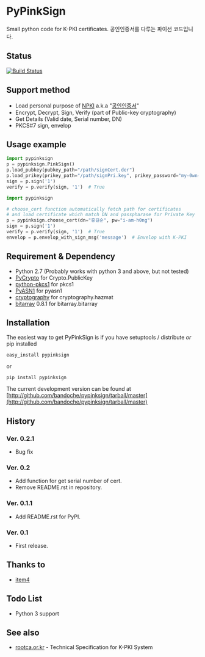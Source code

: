 # PyPinkSign
Small python code for K-PKI certificates. 공인인증서를 다루는 파이선 코드입니다.

## Status
[![Build Status](https://travis-ci.org/bandoche/PyPinkSign.svg)](https://travis-ci.org/bandoche/PyPinkSign)

## Support method
- Load personal purpose of [NPKI](http://www.nsic.go.kr/ndsi/help/pki.do?menuId=MN050503) a.k.a "[공인인증서](http://www.rootca.or.kr/kor/accredited/accredited03_05.jsp)"
- Encrypt, Decrypt, Sign, Verify (part of Public-key cryptography)
- Get Details (Valid date, Serial number, DN)
- PKCS#7 sign, envelop

## Usage example
```python
import pypinksign
p = pypinksign.PinkSign()
p.load_pubkey(pubkey_path="/path/signCert.der")
p.load_prikey(prikey_path="/path/signPri.key", prikey_password="my-0wn-S3cret")
sign = p.sign('1') 
verify = p.verify(sign, '1')  # True
```

```python
import pypinksign

# choose_cert function automatically fetch path for certificates
# and load certificate which match DN and passpharase for Private Key
p = pypinksign.choose_cert(dn="홍길순", pw="i-am-h0ng")
sign = p.sign('1') 
verify = p.verify(sign, '1')  # True
envelop = p.envelop_with_sign_msg('message')  # Envelop with K-PKI
```


## Requirement & Dependency
- Python 2.7 (Probably works with python 3 and above, but not tested)
- [PyCrypto](https://pypi.python.org/pypi/pycrypto) for Crypto.PublicKey
- [python-pkcs1](https://github.com/bdauvergne/python-pkcs1) for pkcs1
- [PyASN1](http://pyasn1.sourceforge.net) for pyasn1
- [cryptography](https://cryptography.io/en/latest/) for cryptography.hazmat
- [bitarray](https://pypi.python.org/pypi/bitarray/) 0.8.1 for bitarray.bitarray

## Installation

The easiest way to get PyPinkSign is if you have setuptools / distribute *or* pip installed

	easy_install pypinksign

or

	pip install pypinksign

The current development version can be found at 
[http://github.com/bandoche/pypinksign/tarball/master](http://github.com/bandoche/pypinksign/tarball/master)



## History

### Ver. 0.2.1
- Bug fix

### Ver. 0.2
- Add function for get serial number of cert.
- Remove README.rst in repository. 

### Ver. 0.1.1
- Add README.rst for PyPI.

### Ver. 0.1
- First release.

## Thanks to
- [item4](https://github.com/item4)

## Todo List
- Python 3 support

## See also
- [rootca.or.kr](http://rootca.or.kr/kor/standard/standard01A.jsp) - Technical Specification for K-PKI System
